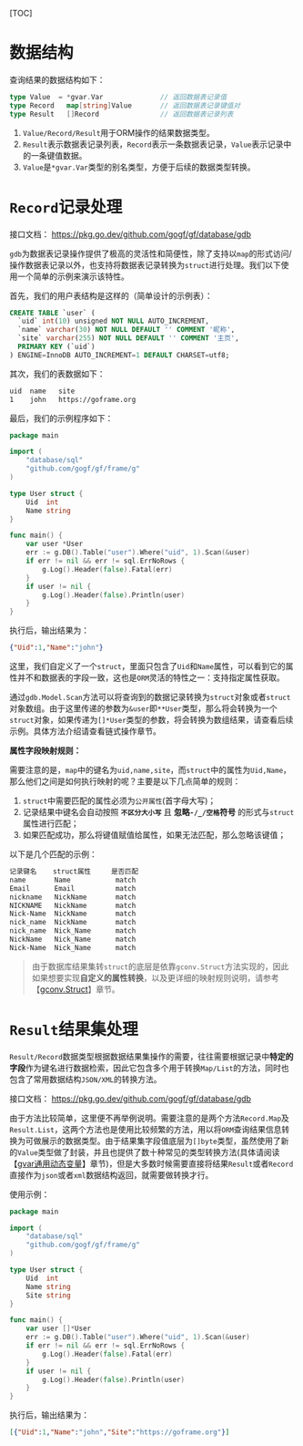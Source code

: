 [TOC]



# 数据结构

查询结果的数据结构如下：
```go
type Value  = *gvar.Var              // 返回数据表记录值
type Record   map[string]Value       // 返回数据表记录键值对
type Result   []Record               // 返回数据表记录列表
```

1. `Value/Record/Result`用于ORM操作的结果数据类型。
1. `Result`表示数据表记录列表，`Record`表示一条数据表记录，`Value`表示记录中的一条键值数据。
1. `Value`是`*gvar.Var`类型的别名类型，方便于后续的数据类型转换。

# `Record`记录处理

接口文档：
https://pkg.go.dev/github.com/gogf/gf/database/gdb

`gdb`为数据表记录操作提供了极高的灵活性和简便性，除了支持以`map`的形式访问/操作数据表记录以外，也支持将数据表记录转换为`struct`进行处理。我们以下使用一个简单的示例来演示该特性。

首先，我们的用户表结构是这样的（简单设计的示例表）：
```sql
CREATE TABLE `user` (
  `uid` int(10) unsigned NOT NULL AUTO_INCREMENT,
  `name` varchar(30) NOT NULL DEFAULT '' COMMENT '昵称',
  `site` varchar(255) NOT NULL DEFAULT '' COMMENT '主页',
  PRIMARY KEY (`uid`)
) ENGINE=InnoDB AUTO_INCREMENT=1 DEFAULT CHARSET=utf8;
```
其次，我们的表数据如下：
```html
uid  name   site
1    john   https://goframe.org
```
最后，我们的示例程序如下：

```go
package main

import (
	"database/sql"
	"github.com/gogf/gf/frame/g"
)

type User struct {
	Uid  int
	Name string
}

func main() {
	var user *User
	err := g.DB().Table("user").Where("uid", 1).Scan(&user)
	if err != nil && err != sql.ErrNoRows {
		g.Log().Header(false).Fatal(err)
	}
	if user != nil {
		g.Log().Header(false).Println(user)
	}
}
```
执行后，输出结果为：
```json
{"Uid":1,"Name":"john"}
```
这里，我们自定义了一个`struct`，里面只包含了`Uid`和`Name`属性，可以看到它的属性并不和数据表的字段一致，这也是`ORM`灵活的特性之一：支持指定属性获取。

通过`gdb.Model.Scan`方法可以将查询到的数据记录转换为`struct`对象或者`struct`对象数组。由于这里传递的参数为`&user`即`**User`类型，那么将会转换为一个`struct`对象，如果传递为`[]*User`类型的参数，将会转换为数组结果，请查看后续示例。具体方法介绍请查看链式操作章节。

**属性字段映射规则：**

需要注意的是，`map`中的键名为`uid,name,site`，而`struct`中的属性为`Uid,Name`，那么他们之间是如何执行映射的呢？主要是以下几点简单的规则：
1. `struct`中需要匹配的属性必须为`公开属性`(首字母大写)；
2. 记录结果中键名会自动按照 **`不区分大小写`** 且 **忽略`-/_/空格`符号** 的形式与`struct`属性进行匹配；
3. 如果匹配成功，那么将键值赋值给属性，如果无法匹配，那么忽略该键值；

以下是几个匹配的示例：
```html
记录键名    struct属性     是否匹配
name       Name           match
Email      Email          match
nickname   NickName       match
NICKNAME   NickName       match
Nick-Name  NickName       match
nick_name  NickName       match
nick_name  Nick_Name      match
NickName   Nick_Name      match
Nick-Name  Nick_Name      match
```
> 由于数据库结果集转`struct`的底层是依靠`gconv.Struct`方法实现的，因此如果想要实现**自定义的属性转换**，以及更详细的映射规则说明，请参考【[gconv.Struct](util/gconv/struct.md)】章节。



# `Result`结果集处理

`Result/Record`数据类型根据数据结果集操作的需要，往往需要根据记录中**特定的字段**作为键名进行数据检索，因此它包含多个用于转换`Map/List`的方法，同时也包含了常用数据结构`JSON/XML`的转换方法。

接口文档：
https://pkg.go.dev/github.com/gogf/gf/database/gdb

由于方法比较简单，这里便不再举例说明。需要注意的是两个方法`Record.Map`及`Result.List`，这两个方法也是使用比较频繁的方法，用以将`ORM`查询结果信息转换为可做展示的数据类型。由于结果集字段值底层为`[]byte`类型，虽然使用了新的`Value`类型做了封装，并且也提供了数十种常见的类型转换方法(具体请阅读【[gvar通用动态变量](container/gvar/index.md)】章节)，但是大多数时候需要直接将结果`Result`或者`Record`直接作为`json`或者`xml`数据结构返回，就需要做转换才行。

使用示例：
```go
package main

import (
	"database/sql"
	"github.com/gogf/gf/frame/g"
)

type User struct {
	Uid  int
	Name string
	Site string
}

func main() {
	var user []*User
	err := g.DB().Table("user").Where("uid", 1).Scan(&user)
	if err != nil && err != sql.ErrNoRows {
		g.Log().Header(false).Fatal(err)
	}
	if user != nil {
		g.Log().Header(false).Println(user)
	}
}
```
执行后，输出结果为：
```json
[{"Uid":1,"Name":"john","Site":"https://goframe.org"}]
```